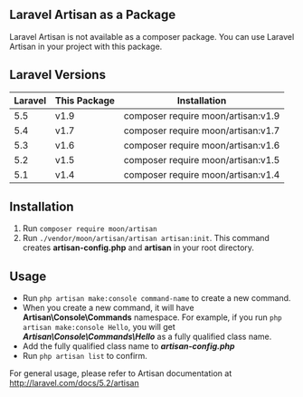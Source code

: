 ## Laravel Artisan as a Package

Laravel Artisan is not available as a composer package. You can use Laravel Artisan in your project with this package.

## Laravel Versions

| Laravel | This Package | Installation |
|--------|--------|----------|
| 5.5 | v1.9 | composer require moon/artisan:v1.9 |
| 5.4 | v1.7 | composer require moon/artisan:v1.7 |
| 5.3 | v1.6 | composer require moon/artisan:v1.6 |
| 5.2 | v1.5 | composer require moon/artisan:v1.5 |
| 5.1 | v1.4 | composer require moon/artisan:v1.4 |



## Installation
1. Run ```composer require moon/artisan```
2. Run ```./vendor/moon/artisan/artisan artisan:init```. This command creates **artisan-config.php** and **artisan** in your root directory.


## Usage

* Run ```php artisan make:console command-name``` to create a new command. 
* When you create a new command, it will have **Artisan\Console\Commands** namespace. For example, if you run ```php artisan make:console Hello```, you will get ***Artisan\Console\Commands\Hello*** as a fully qualified class name. 
* Add the fully qualified class name to ***artisan-config.php***
* Run ```php artisan list``` to confirm.

For general usage, please refer to Artisan documentation at http://laravel.com/docs/5.2/artisan
